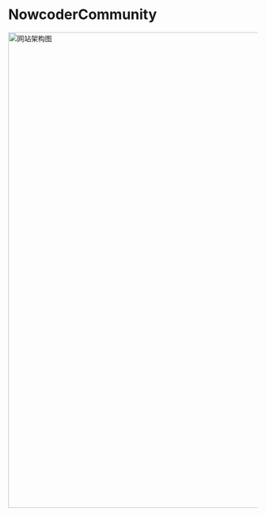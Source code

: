 # NowcoderCommunity
 <img width="960" alt="网站架构图" src="https://user-images.githubusercontent.com/67742649/205640363-101594e7-94b8-4452-beb5-5321d0cde086.png">


